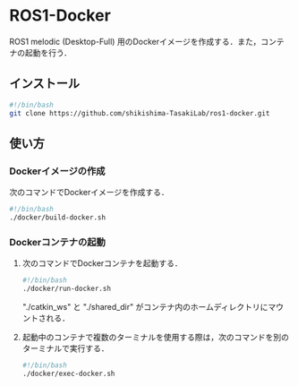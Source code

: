 # ROS1-Docker

ROS1 melodic (Desktop-Full) 用のDockerイメージを作成する．また，コンテナの起動を行う．

## インストール

```bash
#!/bin/bash
git clone https://github.com/shikishima-TasakiLab/ros1-docker.git
```

## 使い方

### Dockerイメージの作成

次のコマンドでDockerイメージを作成する．

```bash
#!/bin/bash
./docker/build-docker.sh
```

### Dockerコンテナの起動

1. 次のコマンドでDockerコンテナを起動する．

    ```bash
    #!/bin/bash
    ./docker/run-docker.sh
    ```

    "./catkin_ws" と "./shared_dir" がコンテナ内のホームディレクトリにマウントされる．

1. 起動中のコンテナで複数のターミナルを使用する際は，次のコマンドを別のターミナルで実行する．

    ```bash
    #!/bin/bash
    ./docker/exec-docker.sh
    ```
